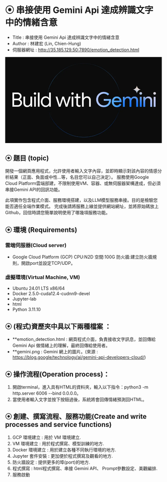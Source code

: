# ⦿ 串接使用 Gemini Api 達成辨識文字中的情緒含意

* Title : 串接使用 Gemini Api 達成辨識文字中的情緒含意
* Author : 林建宏 (Lin, Chien-Hung)
* 伺服器網址 : http://35.185.129.50:7890/emotion_detection.html

![image](./gemini.png)

## ⦿ 題目 (topic)
開發一個網頁應用程式，允許使用者輸入文字內容，並即時顯示對該內容的情感分析結果（正面、負面或中性...等，名目您可以自己決定）。
服務使用Google Cloud Platforｍ雲端部建，不限制使用VM、容器、或無伺服器架構達成，但必須串接Gemini API的回訊功能。

此項實作包含程式介面、服務環境搭建，以及LLM模型服務串接。目的是檢驗您能否適任全端作業模式。
完成後請將服務上線並提供網站網址，並將原始碼放上Github，回信時請您簡單說明使用了哪幾項服務功能。

## ⦿ 環境 (Requirements)
### 雲端伺服器(Cloud server)
* Google Cloud Platform (GCP) CPU:N2D 空間:100G 防火牆:建立防火牆規則，開啟port並設定TCP/UDP。
### 虛擬環境(Virtual Machine, VM)
* Ubuntu 24.01 LTS x86/64
* Docker 2.5.0-cuda12.4-cudnn9-devel
* Jupyter-lab
* html
* Python 3.11.10

## ⦿ (程式)資歷夾中具以下兩種檔案 ：
- **emotion_detection.html : 網頁程式介面，負責接收文字訊息，並回傳給Gemini Api 做情緒上的理解，最終回傳給使用者。
- **gemini.png : Gemini 網上的圖片。(來源 : https://blog.google/technology/ai/gemini-api-developers-cloud/)

## ⦿ 操作流程(Operation process)：
1. 開啟terminal，進入具有HTML的資料夾，輸入以下指令：python3 -m http.server 6006 --bind 0.0.0.0。
2. 當使用者輸入文字並按下按鈕過後，系統將會回傳情緒預測回HTML。

## ⦿ 創建、撰寫流程、服務功能(Create and write processes and service functions)
1. GCP 環境建立 : 用於 VM 環境建立.
2. VM 環境建立 : 用於程式撰寫、模型訓練的地方.
3. Docker 環境建立 : 用於建立各種不同執行環境的地方.
4. Jupyter 套件安裝 : 更加便於程式撰寫及觀看的地方.
5. 防火牆設定 : 提供更多的埠(port)的地方.
6. 程式撰寫 : html程式撰寫、串接 Gemini API、 Prompt參數設定、美觀編排.
7. 服務啟動
